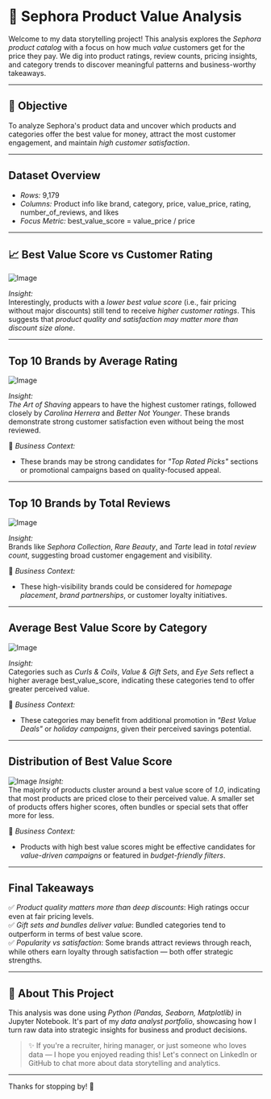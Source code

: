 # 💄 Sephora Product Value Analysis

Welcome to my data storytelling project! This analysis explores the *Sephora product catalog* with a focus on how much *value* customers get for the price they pay. We dig into product ratings, review counts, pricing insights, and category trends to discover meaningful patterns and business-worthy takeaways.

---

## 📌 Objective
To analyze Sephora's product data and uncover which products and categories offer the best value for money, attract the most customer engagement, and maintain *high customer satisfaction*.

---

## Dataset Overview
- *Rows:* 9,179
- *Columns:* Product info like brand, category, price, value_price, rating, number_of_reviews, and likes
- *Focus Metric:* best_value_score = value_price / price

---

## 📈 Best Value Score vs Customer Rating

![Image](https://github.com/user-attachments/assets/99031113-9486-487f-af95-ce4d205783cb)

 *Insight:*  
 Interestingly, products with a *lower best value score* (i.e., fair pricing without major discounts) still tend to receive *higher customer ratings*. This suggests that *product quality and satisfaction may matter more than discount size alone*.

---

##  Top 10 Brands by Average Rating

![Image](https://github.com/user-attachments/assets/cc08a803-01a9-4bb7-8fe8-3c5a48cdb6b8)

 *Insight:*  
 *The Art of Shaving* appears to have the highest customer ratings, followed closely by *Carolina Herrera* and *Better Not Younger*. These brands demonstrate strong customer satisfaction even without being the most reviewed.

📌 *Business Context:*  
- These brands may be strong candidates for *"Top Rated Picks"* sections or promotional campaigns based on quality-focused appeal.

---

##  Top 10 Brands by Total Reviews

![Image](https://github.com/user-attachments/assets/877cc985-11ac-4374-b61a-a01620745c2f)

 *Insight:*  
 Brands like *Sephora Collection*, *Rare Beauty*, and *Tarte* lead in *total review count*, suggesting broad customer engagement and visibility.

📌 *Business Context:*  
- These high-visibility brands could be considered for *homepage placement*, *brand partnerships*, or customer loyalty initiatives.

---

## Average Best Value Score by Category

![Image](https://github.com/user-attachments/assets/45ec95f5-4db7-412c-a353-8100b96c39e2)

 *Insight:*  
 Categories such as *Curls & Coils*, *Value & Gift Sets*, and *Eye Sets* reflect a higher average best_value_score, indicating these categories tend to offer greater perceived value.

📌 *Business Context:*  
- These categories may benefit from additional promotion in *"Best Value Deals"* or *holiday campaigns*, given their perceived savings potential.

---

##  Distribution of Best Value Score

![Image](https://github.com/user-attachments/assets/c04ade4f-b69f-4565-a3c4-8ccfeedcee16) 
*Insight:*  
 The majority of products cluster around a best value score of *1.0*, indicating that most products are priced close to their perceived value. A smaller set of products offers higher scores, often bundles or special sets that offer more for less.

📌 *Business Context:*  
- Products with high best value scores might be effective candidates for *value-driven campaigns* or featured in *budget-friendly filters*.

---

## Final Takeaways

✅ *Product quality matters more than deep discounts*: High ratings occur even at fair pricing levels.  
✅ *Gift sets and bundles deliver value*: Bundled categories tend to outperform in terms of best value score.  
✅ *Popularity vs satisfaction*: Some brands attract reviews through reach, while others earn loyalty through satisfaction — both offer strategic strengths.

---

## 📌 About This Project
This analysis was done using *Python (Pandas, Seaborn, Matplotlib)* in Jupyter Notebook. It's part of my *data analyst portfolio*, showcasing how I turn raw data into strategic insights for business and product decisions.

> ✨ If you're a recruiter, hiring manager, or just someone who loves data — I hope you enjoyed reading this! Let's connect on LinkedIn or GitHub to chat more about data storytelling and analytics.

---

Thanks for stopping by! 🙌
